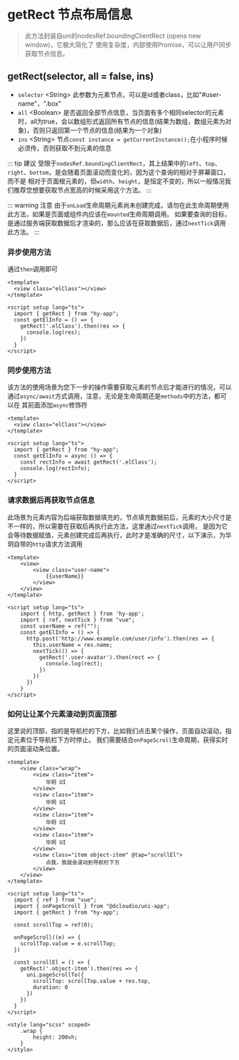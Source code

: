 # getRect 节点布局信息
> 此方法封装自uni的nodesRef.boundingClientRect (opens new window)，它极大简化了 使用复杂度，内部使用Promise，可以让用户同步获取节点信息。

## getRect(selector, all = false, ins)

- `selector` \<String\> 此参数为元素节点，可以是id或者class，比如"#user-name"，".box"
- `all` \<Boolean\> 是否返回全部节点信息，当页面有多个相同selector的元素时，all为true，会以数组形式返回所有节点的信息(结果为数组，数组元素为对象)，否则只返回第一个节点的信息(结果为一个对象)
- `ins` \<String\> 节点`const instance = getCurrentInstance();`在小程序时候必须传，否则获取不到元素的信息

::: tip 建议
受限于`nodesRef.boundingClientRect`，其上结果中的`left`、`top`、`right`、`bottom`，是会随着页面滚动而变化的，因为这个查询的相对于屏幕窗口，而不是 相对于页面根元素的，但`width`、`height`，是恒定不变的，所以一般情况我们推荐您想要获取节点宽高的时候采用这个方法。
:::

::: warning 注意
由于`onLoad`生命周期元素尚未创建完成，请勿在此生命周期使用此方法，如果是页面或组件内应该在`mounted`生命周期调用。 如果要查询的目标，是通过服务端获取数据后才渲染的，那么应该在获取数据后，通过`nextTick`调用此方法。
:::

### 异步使用方法
通过`then`调用即可
```vue
<template>
  <view class="elClass"></view>
</template>

<script setup lang="ts">
  import { getRect } from "hy-app";
  const getElInfo = () => {
    getRect('.elClass').then(res => {
      console.log(res);
    })
  }
</script>
```

### 同步使用方法
该方法的使用场景为您下一步的操作需要获取元素的节点后才能进行的情况，可以通过`async/await`方式调用，注意，无论是生命周期还是`methods`中的方法，都可以在 其前面添加`async`修饰符
```vue
<template>
  <view class="elClass"></view>
</template>

<script setup lang="ts">
  import { getRect } from "hy-app";
  const getElInfo = async () => {
    const rectInfo = await getRect('.elClass');
    console.log(rectInfo);
  }
</script>
```

### 请求数据后再获取节点信息
此场景为元素内容为后端获取数据填充的，节点填充数据前后，元素的大小尺寸是不一样的，所以需要在获取后再执行此方法，这里通过`nextTick`调用， 是因为它会等待数据赋值，元素创建完成后再执行，此时才是准确的尺寸，以下演示，为华玥自带的`http`请求方法调用
```vue
<template>
	<view>
		<view class="user-name">
			{{userName}}
		</view>
	</view>
</template>

<script setup lang="ts">
	import { http, getRect } from 'hy-app';
    import { ref, nextTick } from "vue";
    const userName = ref("");
    const getElInfo = () => {
      http.post('http://www.example.com/user/info').then(res => {
        this.userName = res.name;
        nextTick(() => {
          getRect('.user-avatar').then(rect => {
            console.log(rect);
          })
        })
      })
    }
</script>
```

### 如何让让某个元素滚动到页面顶部
这里说的顶部，指的是导航栏的下方，比如我们点击某个操作，页面自动滚动，指定元素位于导航栏下方时停止。 我们需要结合`onPageScroll`生命周期，获得实时的页面滚动条位置。
```vue
<template>
	<view class="wrap">
		<view class="item">
			华玥 UI
		</view>
		<view class="item">
			华玥 UI
		</view>
		<view class="item">
			华玥 UI
		</view>
		<view class="item">
			华玥 UI
		</view>
		<view class="item object-item" @tap="scrollEl">
			点我，我就会滚动到导航栏下方
		</view>
	</view>
</template>

<script setup lang="ts">
  import { ref } from "vue";
  import { onPageScroll } from "@dcloudio/uni-app";
  import { getRect } from "hy-app";

  const scrollTop = ref(0);
  
  onPageScroll((e) => {
    scrollTop.value = e.scrollTop;
  })
  
  const scrollEl = () => {
    getRect('.object-item').then(res => {
      uni.pageScrollTo({
        scrollTop: scrollTop.value + res.top,
        duration: 0
      })
    })
  }
</script>

<style lang="scss" scoped>
	.wrap {
		height: 200vh;
	}
</style>
```